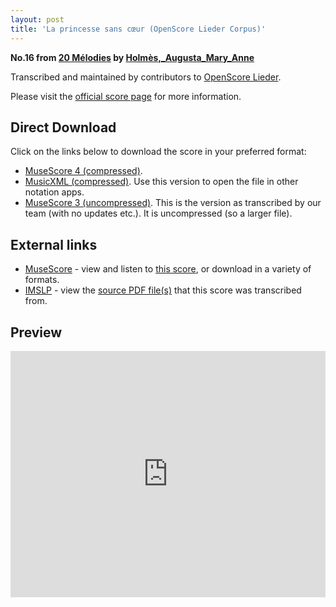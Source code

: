 ```yaml
---
layout: post
title: 'La princesse sans cœur (OpenScore Lieder Corpus)'
---
```


__No.16 from [20 Mélodies](https://fourscoreandmore.org/openscore/lieder/Holm%C3%A8s,_Augusta_Mary_Anne/20_M%C3%A9lodies/) by [Holmès,_Augusta_Mary_Anne](https://fourscoreandmore.org/openscore/lieder/Holm%C3%A8s,_Augusta_Mary_Anne)__

Transcribed and maintained by contributors to [OpenScore Lieder].

Please visit the [official score page] for more information.

[official score page]: https://musescore.com/openscore-lieder-corpus/scores/5986322
[OpenScore Lieder]: https://musescore.com/openscore-lieder-corpus

## Direct Download

Click on the links below to download the score in your preferred format:
- [MuseScore 4 (compressed)](https://fourscoreandmore.org/openscore/lieder/Holm%C3%A8s,_Augusta_Mary_Anne/20_M%C3%A9lodies/16_La_princesse_sans_c%C5%93ur.mscz).
- [MusicXML (compressed)](https://fourscoreandmore.org/openscore/lieder/Holm%C3%A8s,_Augusta_Mary_Anne/20_M%C3%A9lodies/16_La_princesse_sans_c%C5%93ur.mxl). Use this version to open the file in other notation apps.
- [MuseScore 3 (uncompressed)](https://raw.githubusercontent.com/OpenScore/Lieder/refs/heads/main/scores/Holm%C3%A8s,_Augusta_Mary_Anne/20_M%C3%A9lodies/16_La_princesse_sans_c%C5%93ur/lc5986322.mscx). This is the version as transcribed by our team (with no updates etc.). It is uncompressed (so a larger file).

## External links

- [MuseScore] - view and listen to [this score][MuseScore], or download in a variety of formats.
- [IMSLP] - view the [source PDF file(s)][IMSLP] that this score was transcribed from.

[MuseScore]: https://musescore.com/score/5986322
[IMSLP]: https://imslp.org/wiki/Special:ReverseLookup/295514

## Preview

<iframe width="100%" height="394" src="https://musescore.com/openscore-lieder-corpus/scores/5986322/embed" frameborder="0" allowfullscreen allow="autoplay; fullscreen"></iframe>
